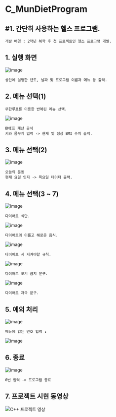 # C_MunDietProgram
## #1. 간단히 사용하는 헬스 프로그램.

```
개발 배경 : 2학년 복학 후 첫 프로젝트인 헬스 프로그램 개발.
```

## 1. 실행 화면
 
![image](https://user-images.githubusercontent.com/81169838/112105256-82a18480-8bef-11eb-9515-da67663ac00a.png)
```
상단에 실행한 년도, 날짜 및 프로그램 이름과 메뉴 등 출력.
```
## 2. 메뉴 선택(1)
```
무한루프를 이용한 반복된 메뉴 선택.
```
![image](https://user-images.githubusercontent.com/81169838/112106346-e6787d00-8bf0-11eb-8b43-cdaade875891.png)
```
BMI표 계산 공식
키와 몸무게 입력 -> 현재 및 정상 BMI 수치 출력.
```
## 3. 메뉴 선택(2)
![image](https://user-images.githubusercontent.com/81169838/112107186-f9d81800-8bf1-11eb-981d-983f8459adb7.png)
```
오늘의 운동
현재 요일 인지 -> 목요일 데이터 출력.
```
## 4. 메뉴 선택(3 ~ 7)
![image](https://user-images.githubusercontent.com/81169838/112108588-c1d1d480-8bf3-11eb-8a6b-c1635bf4e563.png)
```
다이어트 식단.
```

![image](https://user-images.githubusercontent.com/81169838/112109049-66ecad00-8bf4-11eb-8871-5162678d341e.png)
```
다이어트에 이롭고 해로운 음식.
```

![image](https://user-images.githubusercontent.com/81169838/112109208-9f8c8680-8bf4-11eb-8fbb-87585c102371.png)
```
다이어트 시 지켜야할 규칙.
```

![image](https://user-images.githubusercontent.com/81169838/112109349-cb0f7100-8bf4-11eb-8cc7-5dc828551186.png)
```
다이어트 포기 금지 문구.
```

![image](https://user-images.githubusercontent.com/81169838/112109474-f98d4c00-8bf4-11eb-9c9d-bd41dea554b0.png)
```
다이어트 자극 문구.
```

## 5. 예외 처리
![image](https://user-images.githubusercontent.com/81169838/112109762-4bce6d00-8bf5-11eb-92cd-5b7f10e8b3e5.png)
```
메뉴에 없는 번호 입력 ↓
```
![image](https://user-images.githubusercontent.com/81169838/112109992-9fd95180-8bf5-11eb-8a1a-0c92a870dbe2.png)

## 6. 종료
![image](https://user-images.githubusercontent.com/81169838/112110090-c6978800-8bf5-11eb-81df-623f5b74c062.png)
```
0번 입력 -> 프로그램 종료
```

## 7. 프로젝트 시현 동영상
![C++ 프로젝트 영상](https://user-images.githubusercontent.com/81169838/112112069-635b2500-8bf8-11eb-937c-f559db70008b.gif)
